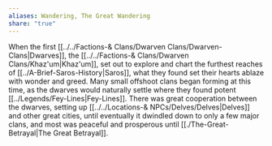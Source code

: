 ```yaml
---
aliases: Wandering, The Great Wandering
share: "true"
---
```


When the first [[../../Factions-& Clans/Dwarven Clans/Dwarven-Clans|Dwarves]], the [[../../Factions-& Clans/Dwarven Clans/Khaz'um|Khaz'um]], set out to explore and chart the furthest reaches of [[../A-Brief-Saros-History|Saros]], what they found set their hearts ablaze with wonder and greed. Many small offshoot clans began forming at this time, as the dwarves would naturally settle where they found potent [[../Legends/Fey-Lines|Fey-Lines]]. There was great cooperation between the dwarves, setting up [[../../Locations-& NPCs/Delves/Delves|Delves]] and other great cities, until eventually it dwindled down to only a few major clans, and most was peaceful and prosperous until [[./The-Great-Betrayal|The Great Betrayal]].